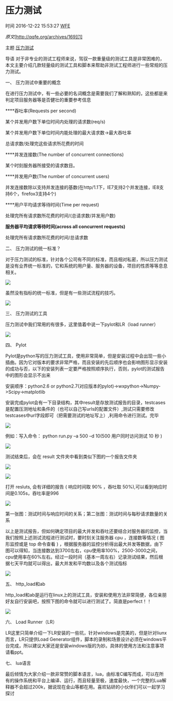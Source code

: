 # 压力测试

 时间 2016-12-22 15:53:27  [WFE][0]

_原文_[http://qqfe.org/archives/169][1]

 主题 [压力测试][2]

 导语  对于非专业的测试工程师来说，驾驭一款重量级的测试工具是非常困难的，本文主要介绍几款轻量级的测试工具和脚本来帮助非测试工程师进行一些常规的压力测试。

一、 压力测试中重要的概念

在进行压力测试中，有一些必要的名词概念是需要我们了解和熟知的，这些都是来判定项目服务器等是否健壮的重要参考信息

****吞吐率(Requests per second)

某个并发用户数下单位时间内处理的请求数(req/s)

某个并发用户数下单位时间内能处理的最大请求数->最大吞吐率

总请求数/处理完这些请求所花费的时间

****并发连接数(The number of concurrent connections)

某个时刻服务器所接受的请求数目。

****并发用户数(The number of concurrent users)

并发连接数除以支持并发连接的基数(在http/1.1下，IE7支持2个并发连接，IE8支持6个，firefox3支持4个)

****用户平均请求等待时间(Time per request)

处理完所有请求数所花费的时间/(总请求数/并发用户数)

**服务器平均请求等待时间(across all concurrent requests)**

处理完所有请求数所花费的时间/总请求数

二、 压力测试的统一标准？

对于压力测试的标准，针对各个公司有不同的标准，而且相对私密，所以压力测试是没有业界统一标准的，它和系统的用户量、服务器的设备，项目的性质等等息息相关。

![][3]

虽然没有指标的统一标准，但是有一些测试流程的技巧。

![][4]

三、 压力测试的工具

压力测试中我们常用的有很多，这里值着中说一下pylot和LR（load runner）

![][5]

四、 Pylot

Pylot是python写的压力测试工具，使用非常简单，但是安装过程中会出现一些小插曲。因为它对版本的要求非常严格，而且安装的先后顺序也会影响图形显示安装的成功与否，以下的安装列表一定要严格按照顺序执行，否则，pylot的测试报告中的图形会显示不出来

安装顺序：python2.6 or python2.7(对应版本的pylot)->wxpython->Numpy->Scipy->matplotlib

安装完成pylot会有一下目录结构，其中result是存放测试报告的目录，testcases是配置压测地址和条件的（也可以自己写urls的配置文件）,测试只需要修改testcases中url字段即可（把需要测试的地址写上）,利用命令进行测试。完毕

![][6]

例如：写入命令： python run.py –a 500 –d 10(500 用户同时访问测试 10 秒 )

![][7]

测试结束后，会在 result 文件夹中看到类似下图的一个报告文件夹 

![][8]

![][9]

打开 resluts, 会有详细的报告 ( 响应时间取 90% ，吞吐取 50%),可以看到响应时间是0.105s，吞吐率是996

![][10]

第一张图：测试时间与响应时间的关系；第二张图：测试时间与每秒请求数量的关系

以上是测试报告，但如何确定项目的最大并发和吞吐还要结合对服务器的监控，当我们按照上述测试流程进行测试时，要时刻关注服务器 cpu ，连接数等情况 ( 图形监控或是 top 命令查看 ) ，根据服务器的监控分析得出最大并发等数据，由下图可以得知，当连接数达到3700左右，cpu使用率100%，2500-3000之间，cpu使用率在60%左右。经过一段时间（基本一周左右）记录测试结果，然后根据七天平均就可以得出，最大并发和平均数以及各个测试指标 

![][11]

五、 http_load和ab

http_load和ab是运行在linux上的测试工具，安装和使用方法非常简便，各位亲朋好友自行安装吧，按照下图的命令就可以进行测试了。简直是perfect！！

![][12]

六、 Load Runner（LR）

LR这里只简单介绍一下LR安装的一些坑，针对windows是完美的，但是针对liunx而言，LR只提供Load Generator组件，脚本的录制和场景设计必须在windows平台完成，所以建议大家还是安装windows版的为妙。具体的使用方法和注意事项请看ppt。

七、 lua语言

最后倾情为大家介绍一款非常赞的脚本语言，lua，由标准C编写而成，可以在所有的操作系统和平台上编译、运行，而且轻量至极，速度最快，一个完整的Lua解释器不会超过200k，据说现在金山等都在用。喜欢钻研的小伙伴们可以一起学习探讨

[0]: /sites/imQ77vZ
[1]: http://qqfe.org/archives/169
[2]: /topics/11350019
[3]: http://img1.tuicool.com/FBV73a6.png
[4]: http://img0.tuicool.com/IJvuIfu.png
[5]: http://img1.tuicool.com/B736RnU.png
[6]: http://img0.tuicool.com/e6J32q3.jpg
[7]: http://img0.tuicool.com/36Jnqq6.png
[8]: http://img1.tuicool.com/bYNR3aY.png
[9]: http://img1.tuicool.com/aiYfaaV.png
[10]: http://img1.tuicool.com/Q7z6vm6.png
[11]: http://img2.tuicool.com/673Q32m.png
[12]: http://img1.tuicool.com/BfA7Rff.png